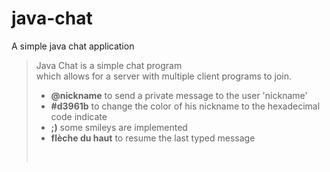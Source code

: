 # java-chat
A simple java chat application

> Java Chat is a simple chat program  
> which allows for a server with multiple
> client programs to join.
        <ul>
        <li><b>@nickname</b> to send a private message to the user 'nickname'</li>
        <li><b>#d3961b</b> to change the color of his nickname to the hexadecimal code indicate </li>
        <li><b>;)</b>  some smileys are implemented</li>
        <li><b>flèche du haut</b> to resume the last typed message</li>
        </ul><br/>



